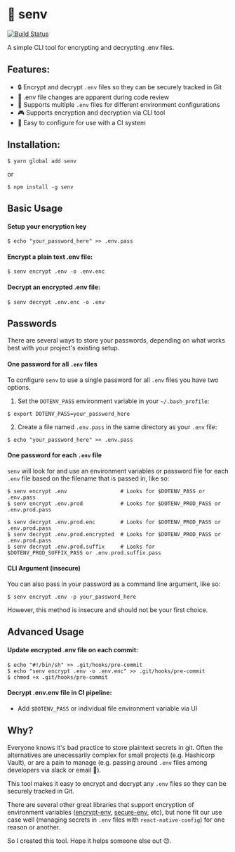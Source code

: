 # 🔐 senv

[![Build Status](https://travis-ci.org/jaydenwindle/senv.svg?branch=master)](https://travis-ci.org/jaydenwindle/senv)


A simple CLI tool for encrypting and decrypting .env files.


## Features:
- 🔒 Encrypt and decrypt `.env` files so they can be securely tracked in Git
- 👀 .env file changes are apparent during code review
- 🔢 Supports multiple `.env` files for different environment configurations
- 🎮 Supports encryption and decryption via CLI tool
- 🚢 Easy to configure for use with a CI system


## Installation:

`$ yarn global add senv`

or

`$ npm install -g senv`


## Basic Usage

#### Setup your encryption key
```
$ echo "your_password_here" >> .env.pass
```

#### Encrypt a plain text .env file:
```
$ senv encrypt .env -o .env.enc
```

#### Decrypt an encrypted .env file:
```
$ senv decrypt .env.enc -o .env
```


## Passwords

There are several ways to store your passwords, depending on what works best with
your project's existing setup.

#### One password for all `.env` files
To configure `senv` to use a single password for all `.env` files you have two options.

1) Set the `DOTENV_PASS` environment variable in your `~/.bash_profile`:
```
$ export DOTENV_PASS=your_password_here
```

2) Create a file named `.env.pass` in the same directory as your `.env` file:
```
$ echo "your_password_here" >> .env.pass
```

#### One password for each `.env` file
`senv` will look for and use an environment variables or password file for each `.env` file based
on the filename that is passed in, like so:

```
$ senv encrypt .env                 # Looks for $DOTENV_PASS or .env.pass
$ senv encrypt .env.prod            # Looks for $DOTENV_PROD_PASS or .env.prod.pass

$ senv decrypt .env.prod.enc        # Looks for $DOTENV_PROD_PASS or .env.prod.pass
$ senv decrypt .env.prod.encrypted  # Looks for $DOTENV_PROD_PASS or .env.prod.pass
$ senv decrypt .env.prod.suffix     # Looks for $DOTENV_PROD_SUFFIX_PASS or .env.prod.suffix.pass
```

#### CLI Argument (insecure)
You can also pass in your password as a command line argument, like so:
```
$ senv encrypt .env -p your_password_here
```

However, this method is insecure and should not be your first choice.

## Advanced Usage

#### Update encrypted .env file on each commit:
```
$ echo "#!/bin/sh" >> .git/hooks/pre-commit
$ echo "senv encrypt .env -o .env.enc" >> .git/hooks/pre-commit
$ chmod +x .git/hooks/pre-commit
```

#### Decrypt .env.env file in CI pipeline:
- Add `$DOTENV_PASS` or individual file environment variable via UI

## Why?

Everyone knows it's bad practice to store plaintext secrets in git. Often the alternatives are unecessarily complex for small projects (e.g. Hashicorp Vault), or are a pain to manage (e.g. passing around `.env` files among developers via slack or email 🤮).

This tool makes it easy to encrypt and decrypt any `.env` files so they can be securely tracked in Git.

There are several other great libraries that support encryption of environment variables ([encrypt-env](https://www.npmjs.com/package/encrypt-env), [secure-env](https://www.npmjs.com/package/secure-env), etc), but none fit our use case well (managing secrets in `.env` files with `react-native-config`) for one reason or another.

So I created this tool. Hope it helps someone else out 😊.